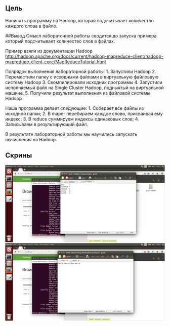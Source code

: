 ## Цель
Написать программу на Hadoop, которая подсчитывает количество каждого слова в файле.

##Вывод
Смысл лабораточной работы сводится до запуска примера который подсчитывает количество слов в файлах.

Пример взяли из документации Hadoop http://hadoop.apache.org/docs/current/hadoop-mapreduce-client/hadoop-mapreduce-client-core/MapReduceTutorial.html

Полрядок выполнения лабораторной работы: 1. Запустили Hadoop 2. Переместили папку с исходными файлами в виртуальную файловвую систему Hadoop 3. Скомпилировали исходник программы 4. Запустили исполняемый файл на Single Cluster Hadoop, подныятый на виртуальной машине. 5. Получили результат выполнения из файловой системы Hadoop

Наша программа делает следующие: 1. Соберает все файлы из исходной папки; 2. В maper перебираем каждое слово, присваивая ему индекс; 3. В reduce суммируем индексы одинаковых слов; 4. Записываем в результирующий файл.

В результате лабораторной работы мы научились запускать вычисления на Hadoop.

## Скрины
![](HUbuntu7.png)
![](HUbuntu8.png)
